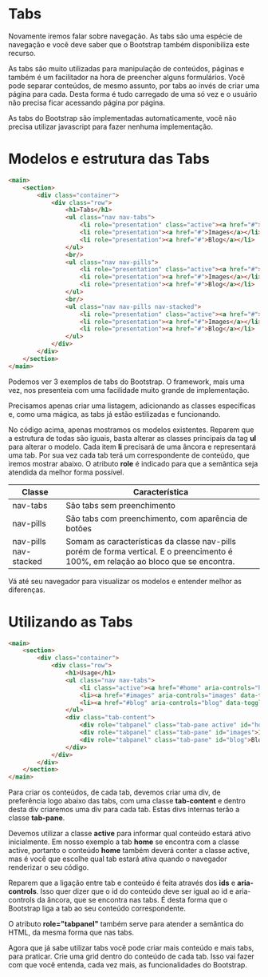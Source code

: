 # Tabs

Novamente iremos falar sobre navegação. As tabs são uma espécie de navegação e você deve saber que o Bootstrap também disponibiliza este recurso.

As tabs são muito utilizadas para manipulação de conteúdos, páginas e também é um facilitador na hora de preencher alguns formulários. Você pode separar conteúdos, de mesmo assunto, por tabs ao invés de criar uma página para cada. Desta forma é tudo carregado de uma só vez e o usuário não precisa ficar acessando página por página.

As tabs do Bootstrap são implementadas automaticamente, você não precisa utilizar javascript para fazer nenhuma implementação.

# Modelos e estrutura das Tabs

```html
<main>
    <section>
        <div class="container">
            <div class="row">
                <h1>Tabs</h1>
                <ul class="nav nav-tabs">
                    <li role="presentation" class="active"><a href="#">Home</a></li>
                    <li role="presentation"><a href="#">Images</a></li>
                    <li role="presentation"><a href="#">Blog</a></li>
                </ul>
                <br/>
                <ul class="nav nav-pills">
                    <li role="presentation" class="active"><a href="#">Home</a></li>
                    <li role="presentation"><a href="#">Images</a></li>
                    <li role="presentation"><a href="#">Blog</a></li>
                </ul>
                <br/>
                <ul class="nav nav-pills nav-stacked">
                    <li role="presentation" class="active"><a href="#">Home</a></li>
                    <li role="presentation"><a href="#">Images</a></li>
                    <li role="presentation"><a href="#">Blog</a></li>
                </ul>
            </div>
        </div>
    </section>
</main>
```

Podemos ver 3 exemplos de tabs do Bootstrap. O framework, mais uma vez, nos presenteia com uma facilidade muito grande de implementação.

Precisamos apenas criar uma listagem, adicionando as classes específicas e, como uma mágica, as tabs já estão estilizadas e funcionando.

No código acima, apenas mostramos os modelos existentes. Reparem que a estrutura de todas são iguais, basta alterar as classes principais da tag **ul** para alterar o modelo. Cada item **li** precisará de uma âncora e representará uma tab. Por sua vez cada tab terá um correspondente de conteúdo, que iremos mostrar abaixo. O atributo **role** é indicado para que a semântica seja atendida da melhor forma possível.

Classe                        | Característica
----------------------------  | -------------------
nav-tabs                      | São tabs sem preenchimento
nav-pills                      | São tabs com preenchimento, com aparência de botões
nav\-pills nav\-stacked  | Somam as características da classe nav-pills porém de forma vertical. E o preencimento é 100%, em relação ao bloco que se encontra.

Vá até seu navegador para visualizar os modelos e entender melhor as diferenças.

# Utilizando as Tabs

```html
<main>
    <section>
        <div class="container">
            <div class="row">
                <h1>Usage</h1>
                <ul class="nav nav-tabs">
                    <li class="active"><a href="#home" aria-controls="home" data-toggle="tab">Home</a></li>
                    <li><a href="#images" aria-controls="images" data-toggle="tab" >Images</a></li>
                    <li><a href="#blog" aria-controls="blog" data-toggle="tab" >Blog</a></li>
                </ul>
                <div class="tab-content">
                    <div role="tabpanel" class="tab-pane active" id="home">Home</div>
                    <div role="tabpanel" class="tab-pane" id="images">Images</div>
                    <div role="tabpanel" class="tab-pane" id="blog">Blog</div>
                </div>
            </div>
        </div>
    </section>
</main>
```

Para criar os conteúdos, de cada tab, devemos criar uma div, de preferência logo abaixo das tabs, com uma classe **tab-content** e dentro desta div criaremos uma div para cada tab. Estas divs internas terão a classe **tab-pane**.

Devemos utilizar a classe **active** para informar qual conteúdo estará ativo inicialmente. Em nosso exemplo a tab **home** se encontra com a classe active, portanto o conteúdo **home** também deverá conter a classe active, mas é você que escolhe qual tab estará ativa quando o navegador renderizar o seu código.

Reparem que a ligação entre tab e conteúdo é feita através dos **ids** e **aria-controls**. Isso quer dizer que o id do conteúdo deve ser igual ao id e aria-controls da âncora, que se encontra nas tabs. É desta forma que o Bootstrap liga a tab ao seu conteúdo correspondente.

O atributo **role="tabpanel"** também serve para atender a semântica do HTML, da mesma forma que nas tabs.

Agora que já sabe utilizar tabs você pode criar mais conteúdo e mais tabs, para praticar. Crie uma grid dentro do conteúdo de cada tab. Isso vai fazer com que você entenda, cada vez mais, as funcionalidades do Bootstrap.